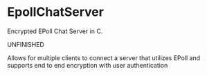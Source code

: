 # EpollChatServer
Encrypted EPoll Chat Server in C.

UNFINISHED

Allows for multiple clients to connect a server that utilizes EPoll and supports end to end encryption with user authentication
